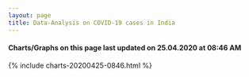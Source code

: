 ```yaml
---
layout: page
title: Data-Analysis on COVID-19 cases in India
---
```

#### Charts/Graphs on this page last updated on 25.04.2020 at 08:46 AM
{% include charts-20200425-0846.html %}